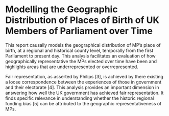 # Modelling the Geographic Distribution of Places of Birth of UK Members of Parliament over Time

This report causally models the geographical distribution of MP’s place of birth, at a regional and historical county level, temporally from the first Parliament to present day. This analysis facilitates an evaluation of how geographically representative the MPs elected over time have been and highlights areas that are underrepresented or overrepresented.

Fair representation, as asserted by Philips [3], is achieved by there existing a loose correspondence between the experiences of those in government and their electorate [4]. This analysis provides an important dimension in answering how well the UK government has achieved fair representation. It finds specific relevance in understanding whether the historic regional funding bias [5] can be attributed to the geographic representativeness of MPs.
